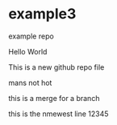 # example3
example repo


Hello World 

This is a new github repo file 

mans not hot 

this is a merge for a branch 

this is the nmewest line 12345